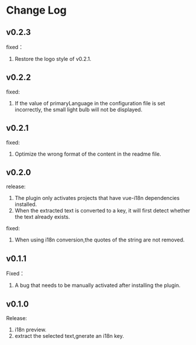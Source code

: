 # Change Log

## v0.2.3
fixed：
1. Restore the logo style of v0.2.1.

## v0.2.2
fixed:
1. If the value of primaryLanguage in the configuration file is set incorrectly, the small light bulb will not be displayed.

## v0.2.1
fixed:
1. Optimize the wrong format of the content in the readme file.

## v0.2.0
release:
1. The plugin only activates projects that have vue-i18n dependencies installed.
2. When the extracted text is converted to a key, it will first detect whether the text already exists.

fixed:
1. When using i18n conversion,the quotes of the string are not removed.

## v0.1.1
Fixed：  
1. A bug that needs to be manually activated after installing the plugin.

## v0.1.0  
Release:  
1. i18n preview.   
2. extract the selected text,gnerate an i18n key.